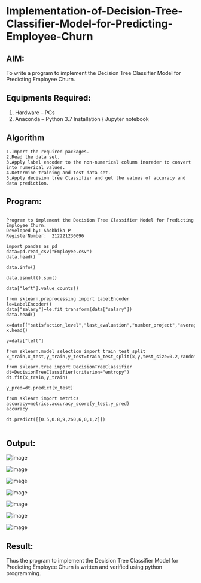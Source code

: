 # Implementation-of-Decision-Tree-Classifier-Model-for-Predicting-Employee-Churn

## AIM:
To write a program to implement the Decision Tree Classifier Model for Predicting Employee Churn.

## Equipments Required:
1. Hardware – PCs
2. Anaconda – Python 3.7 Installation / Jupyter notebook

## Algorithm
```
1.Import the required packages.
2.Read the data set.
3.Apply label encoder to the non-numerical column inoreder to convert into numerical values.
4.Determine training and test data set.
5.Apply decision tree Classifier and get the values of accuracy and data prediction.
```
## Program:
```

Program to implement the Decision Tree Classifier Model for Predicting Employee Churn.
Developed by: Shobbika P
RegisterNumber:  212221230096

import pandas as pd
data=pd.read_csv("Employee.csv")
data.head()

data.info()

data.isnull().sum()

data["left"].value_counts()

from sklearn.preprocessing import LabelEncoder
le=LabelEncoder()
data["salary"]=le.fit_transform(data["salary"])
data.head()

x=data[["satisfaction_level","last_evaluation","number_project","average_montly_hours","time_spend_company","Work_accident","promotion_last_5years","salary"]]
x.head()

y=data["left"]

from sklearn.model_selection import train_test_split
x_train,x_test,y_train,y_test=train_test_split(x,y,test_size=0.2,random_state=100)

from sklearn.tree import DecisionTreeClassifier
dt=DecisionTreeClassifier(criterion="entropy")
dt.fit(x_train,y_train)

y_pred=dt.predict(x_test)

from sklearn import metrics
accuracy=metrics.accuracy_score(y_test,y_pred)
accuracy

dt.predict([[0.5,0.8,9,260,6,0,1,2]])


```

## Output:
![image](https://user-images.githubusercontent.com/94508142/204559766-dd3e4d9c-a654-4c55-aff5-c02082b3ce2a.png)

![image](https://user-images.githubusercontent.com/94508142/204559919-2a32e3d7-131e-4b96-8569-5fbea865b643.png)

![image](https://user-images.githubusercontent.com/94508142/204560025-54e4ae01-7552-4423-944d-3c26134347f3.png)

![image](https://user-images.githubusercontent.com/94508142/204560174-82f21e26-e8f1-4f4c-85dc-089b16036da9.png)

![image](https://user-images.githubusercontent.com/94508142/204560409-3d7e6be9-7890-414b-b635-7c19e0ea6150.png)

![image](https://user-images.githubusercontent.com/94508142/204560558-5118188a-dbc4-427f-88bd-de10140b96d3.png)

![image](https://user-images.githubusercontent.com/94508142/204560671-54c3e8b2-5565-4d79-9a77-2010c0ee00d6.png)


## Result:
Thus the program to implement the  Decision Tree Classifier Model for Predicting Employee Churn is written and verified using python programming.
